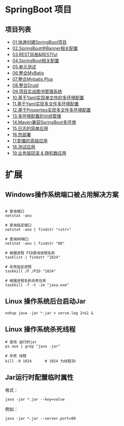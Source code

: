 # SpringBoot 项目

## 项目列表

+ [01.快速创建SpringBoot项目](./01.HelloWorld)
+ [02.SpringBoot中Banner相关配置](./02.Banner)
+ [03.REST风格&RESTful](./03.RESTful)
+ [04.SpringBoot相关配置](./04.Configuration)
+ [05.单元测试](./05.JUnit)
+ [06.整合MyBatis](./06.MyBatis)
+ [07.整合Mybatis Plus](./07.MyBatisPlus)
+ [08.整合Druid](./08.Druid)
+ [09.项目实战图书管理系统](./09.BookSystem)
+ [10.基于Yaml实现单文件的多环境配置](./10.MultiEnvWithSingletonFile)
+ [11.基于Yaml实现多文件多环境配置](./11.MultiEnvWithFilesForYaml)
+ [12.基于Properties实现多文件多环境配置](./12.MultiEnvWithFilesForProperties)
+ [13.多环境配置的分组管理](./13.MultiEnvWithGroup)
+ [14.Maven兼容SpringBoot多环境](./14.MuitiEnvWithMaven)
+ [15.日志的简单应用](./15.Log)
+ [16.热部署](./16.hotDeploy)
+ [17.配置的高级应用](./17.ConfigurationProperties)
+ [18.测试应用](./18.test)
+ [19.业务层回滚 & 随机数应用](./19.test-rollback)

# 扩展

## Windows操作系统端口被占用解决方案

```shell

# 查询端口
netstat -ano

# 查询指定端口
netstat -ano | findstr "<str>"

# 查询80端口
netstat -ano | findstr "80"

# 根据进程 PID查询进程名称
tasklist | findstr "1024"

# 杀死指定进程
taskkill /F /PID "1024"

# 根据进程名称杀死任务
taskkill -f -t -im "java.exe"

```


## Linux 操作系统后台启动Jar

```shell
nohup java -jar *.jar > serve.log 2>&1 &
```


## Linux 操作系统杀死线程
```shell
# 查找 运行的jar
ps aux | grep "java -jar"

# 杀死 线程
kill -9 1024      # 1024 为线程ID
```

## Jar运行时配置临时属性

格式：
```shell
java -jar *.jar --key=value
```

例如：
```shell
java -jar *.jar --server.port=80
```
